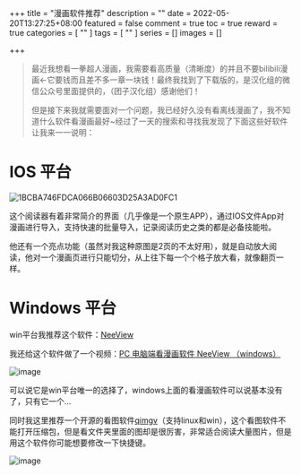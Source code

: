+++
title = "漫画软件推荐"
description = ""
date = 2022-05-20T13:27:25+08:00
featured = false
comment = true
toc = true
reward = true
categories = [
  ""
]
tags = [
  ""
]
series = []
images = []

+++

> 最近我想看一拳超人漫画，我需要看高质量（清晰度）的并且不要bilibili漫画←它要钱而且差不多一章一块钱！最终我找到了下载版的，是汉化组的微信公众号里面提供的，（团子汉化组）感谢他们！
>
> 但是接下来我就需要面对一个问题，我已经好久没有看离线漫画了，我不知道什么软件看漫画最好~经过了一天的搜索和寻找我发现了下面这些好软件让我来一一说明：

# IOS 平台

![1BCBA746FDCA066B06603D25A3AD0FC1](https://tva2.sinaimg.cn/large/006rgJELgy1h2et75kgjgj30x60q2tkv.jpg)

这个阅读器有着非常简介的界面（几乎像是一个原生APP），通过IOS文件App对漫画进行导入，支持快速的批量导入，记录阅读历史之类的都是必备技能啦。

他还有一个亮点功能（虽然对我这种原图是2页的不太好用），就是自动放大阅读，他对一个漫画页进行只能切分，从上往下每一个个格子放大看，就像翻页一样。

# Windows 平台

win平台我推荐这个软件：[NeeView](https://bitbucket.org/neelabo/neeview/wiki/Home)

我还给这个软件做了一个视频：[PC 电脑端看漫画软件 NeeView （windows）](https://www.bilibili.com/video/BV1N3411P78V)

![image](https://tva4.sinaimg.cn/large/006rgJELly1h2etcdbbc1j31hc0sfx5y.jpg)

可以说它是win平台唯一的选择了，windows上面的看漫画软件可以说基本没有了，只有它一个…

同时我这里推荐一个开源的看图软件[qimgv](https://github.com/easymodo/qimgv/releases)（支持linux和win），这个看图软件不能打开压缩包，但是看文件夹里面的图却是很厉害，非常适合阅读大量图片，但是用这个软件你可能想要修改一下快捷键。

![image](https://tva1.sinaimg.cn/large/006rgJELly1h2eteq4m48j30ud0kmwpc.jpg)
